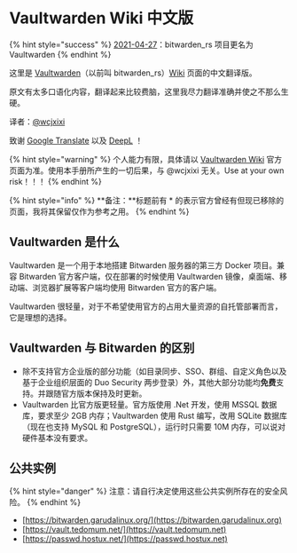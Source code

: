 # Vaultwarden Wiki 中文版

{% hint style="success" %}
[2021-04-27](https://github.com/dani-garcia/vaultwarden/releases/tag/1.21.0)：bitwarden\_rs 项目更名为 Vaultwarden
{% endhint %}

这里是 [Vaultwarden](https://github.com/dani-garcia/vaultwarden)（以前叫 bitwarden\_rs）[Wiki](https://github.com/dani-garcia/vaultwarden/wiki) 页面的中文翻译版。

原文有太多口语化内容，翻译起来比较费脑，这里我尽力翻译准确并使之不那么生硬。

译者：[@wcjxixi](mailto:wcjxixi@gmail.com)

致谢 [Google Translate](https://translate.google.com) 以及 [DeepL](https://www.deepl.com) ！

{% hint style="warning" %}
个人能力有限，具体请以 [Vaultwarden Wiki](https://github.com/dani-garcia/vaultwarden/wiki) 官方页面为准。使用本手册所产生的一切后果，与 @wcjxixi 无关。Use at your own risk！！！
{% endhint %}

{% hint style="info" %}
**备注：**标题前有 \* 的表示官方曾经有但现已移除的页面，我将其保留仅作为参考之用。
{% endhint %}

## Vaultwarden 是什么 <a href="#what-is-vaultwarden" id="what-is-vaultwarden"></a>

Vaultwarden 是一个用于本地搭建 Bitwarden 服务器的第三方 Docker 项目。兼容 Bitwarden 官方客户端，仅在部署的时候使用 Vaultwarden 镜像，桌面端、移动端、浏览器扩展等客户端均使用 Bitwarden 官方的客户端。

Vaultwarden 很轻量，对于不希望使用官方的占用大量资源的自托管部署而言，它是理想的选择。

## Vaultwarden 与 Bitwarden 的区别 <a href="#difference-between-vaultwarden-and-official-bitwarden" id="difference-between-vaultwarden-and-official-bitwarden"></a>

* 除不支持官方企业版的部分功能（如目录同步、SSO、群组、自定义角色以及基于企业组织层面的 Duo Security 两步登录）外，其他大部分功能均**免费**支持。并跟随官方版本保持及时更新。
* Vaultwarden 比官方版更轻量。官方版使用 .Net 开发，使用 MSSQL 数据库，要求至少 2GB 内存；Vaultwarden 使用 Rust 编写，改用 SQLite 数据库（现在也支持 MySQL 和 PostgreSQL），运行时只需要 10M 内存，可以说对硬件基本没有要求。

## 公共实例 <a href="#public-instances" id="public-instances"></a>

{% hint style="danger" %}
注意：请自行决定使用这些公共实例所存在的安全风险。
{% endhint %}

* [https://bitwarden.garudalinux.org/](https://bitwarden.garudalinux.org)
* [https://vault.tedomum.net/](https://vault.tedomum.net)
* [https://passwd.hostux.net/](https://passwd.hostux.net)
